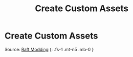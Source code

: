 ﻿---
title: Create Custom Assets
permalink: /custom_assets/create
nav_order: 300
layout: page
has_toc: true
parent: Custom Assets
---
# Create Custom Assets
Source: [Raft Modding](https://api.raftmodding.com/modding-tutorials/how-to-create-an-assetbundle)
{: .fs-1 .mt-n5 .mb-0 }

